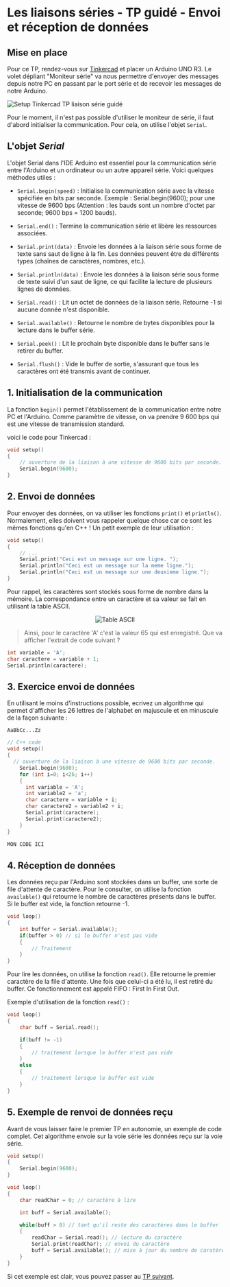 # Les liaisons séries - TP guidé - Envoi et réception de données

## Mise en place

Pour ce TP, rendez-vous sur [Tinkercad](https://www.tinkercad.com/) et placer un Arduino UNO R3. Le volet dépliant "Moniteur série" va nous permettre d'envoyer des messages depuis notre PC en passant par le port série et de recevoir les messages de notre Arduino.

![Setup Tinkercad TP liaison série guidé](/assets/Tinkercad.png)

Pour le moment, il n'est pas possible d'utiliser le moniteur de série, il faut d'abord initialiser la communication. Pour cela, on utilise l'objet `Serial`.

## L'objet _Serial_

L'objet Serial dans l'IDE Arduino est essentiel pour la communication série entre l'Arduino et un ordinateur ou un autre appareil série. Voici quelques méthodes utiles :

-   `Serial.begin(speed)` : Initialise la communication série avec la vitesse spécifiée en bits par seconde. Exemple : Serial.begin(9600); pour une vitesse de 9600 bps (Attention : les bauds sont un nombre d'octet par seconde; 9600 bps = 1200 bauds).

-   `Serial.end()` : Termine la communication série et libère les ressources associées.

-   `Serial.print(data)` : Envoie les données à la liaison série sous forme de texte sans saut de ligne à la fin. Les données peuvent être de différents types (chaînes de caractères, nombres, etc.).

-   `Serial.println(data)` : Envoie les données à la liaison série sous forme de texte suivi d'un saut de ligne, ce qui facilite la lecture de plusieurs lignes de données.

-   `Serial.read()` : Lit un octet de données de la liaison série. Retourne -1 si aucune donnée n'est disponible.

-   `Serial.available()` : Retourne le nombre de bytes disponibles pour la lecture dans le buffer série.

-   `Serial.peek()` : Lit le prochain byte disponible dans le buffer sans le retirer du buffer.

-   `Serial.flush()` : Vide le buffer de sortie, s'assurant que tous les caractères ont été transmis avant de continuer.

## 1. Initialisation de la communication

La fonction `begin()` permet l'établissement de la communication entre notre PC et l'Arduino. Comme paramètre de vitesse, on va prendre 9 600 bps qui est une vitesse de transmission standard.

voici le code pour Tinkercad :

```C++
void setup()
{
    // ouverture de la liaison à une vitesse de 9600 bits par seconde.
    Serial.begin(9600);
}
```

## 2. Envoi de données

Pour envoyer des données, on va utiliser les fonctions `print()` et `println()`. Normalement, elles doivent vous rappeler quelque chose car ce sont les mêmes fonctions qu'en C++ ! Un petit exemple de leur utilisation :

```C++
void setup()
{
    // ...
    Serial.print("Ceci est un message sur une ligne. ");
    Serial.println("Ceci est un message sur la meme ligne.");
    Serial.println("Ceci est un message sur une deuxieme ligne.");
}
```

Pour rappel, les caractères sont stockés sous forme de nombre dans la mémoire. La correspondance entre un caractère et sa valeur se fait en utilisant la table ASCII.

<center>

![Table ASCII](/assets/bf46888c-372d-4e10-8637-aac905290822.png.960x960_q85.jpg)

</center>

> Ainsi, pour le caractère 'A' c'est la valeur 65 qui est enregistré. Que va afficher l'extrait de code suivant ?

```C++
int variable = 'A';
char caractere = variable + 1;
Serial.println(caractere);
```

## 3. Exercice envoi de données

En utilisant le moins d'instructions possible, ecrivez un algorithme qui permet d'afficher les 26 lettres de l'alphabet en majuscule et en minuscule de la façon suivante :

```
AaBbCc...Zz
```

```C++
// C++ code
void setup()
{
  // ouverture de la liaison à une vitesse de 9600 bits par seconde.
    Serial.begin(9600);
    for (int i=0; i<26; i++)
    {
      int variable = 'A';
      int variable2 = 'a';
      char caractere = variable + i;
      char caractere2 = variable2 + i;
      Serial.print(caractere);
      Serial.print(caractere2);
    }
}
```

```C++
MON CODE ICI
```

## 4. Réception de données

Les données reçu par l'Arduino sont stockées dans un buffer, une sorte de file d'attente de caractère. Pour le consulter, on utilise la fonction `available()` qui retourne le nombre de caractères présents dans le buffer. Si le buffer est vide, la fonction retourne -1.

```C++
void loop()
{
    int buffer = Serial.available();
    if(buffer > 0) // si le buffer n'est pas vide
    {
        // Traitement
    }
}
```

Pour lire les données, on utilise la fonction `read()`. Elle retourne le premier caractère de la file d'attente. Une fois que celui-ci a été lu, il est retiré du buffer. Ce fonctionnement est appelé FIFO : First In First Out.

Exemple d'utilisation de la fonction `read()` :

```C++
void loop()
{
    char buff = Serial.read();

    if(buff != -1)
    {
        // traitement lorsque le buffer n'est pas vide
    }
    else
    {
        // traitement lorsque le buffer est vide
    }
}
```

## 5. Exemple de renvoi de données reçu

Avant de vous laisser faire le premier TP en autonomie, un exemple de code complet. Cet algorithme envoie sur la voie série les données reçu sur la voie série.

```C++
void setup()
{
    Serial.begin(9600);
}

void loop()
{
    char readChar = 0; // caractère à lire

    int buff = Serial.available();

    while(buff > 0) // tant qu'il reste des caractères dans le buffer
    {
        readChar = Serial.read(); // lecture du caractère
        Serial.print(readChar); // envoi du caractère
        buff = Serial.available(); // mise à jour du nombre de caratères restant
    }
}
```

Si cet exemple est clair, vous pouvez passer au [TP suivant](TP%20Code%20César.md).
